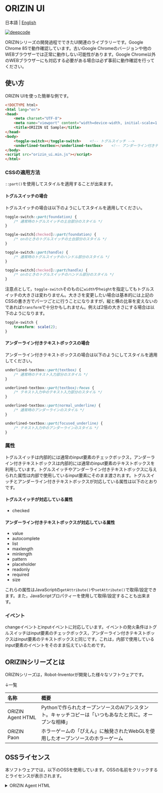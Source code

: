 # ORIZIN UI

日本語 | [English](README_en.md)

[![deepcode](https://www.deepcode.ai/api/gh/badge?key=eyJhbGciOiJIUzI1NiIsInR5cCI6IkpXVCJ9.eyJwbGF0Zm9ybTEiOiJnaCIsIm93bmVyMSI6IlJvYm90LUludmVudG9yIiwicmVwbzEiOiJPUklaSU4tVUkiLCJpbmNsdWRlTGludCI6ZmFsc2UsImF1dGhvcklkIjoxOTUwNCwiaWF0IjoxNjAxNDgwMDM3fQ.6SSplvJLANbclZT-dLtCYyz-tYTmFlI5SFwiWuC1Ykc)](https://www.deepcode.ai/app/gh/Robot-Inventor/ORIZIN-UI/_/dashboard?utm_content=gh%2FRobot-Inventor%2FORIZIN-UI)

ORIZINシリーズの開発過程でできたUI関連のライブラリーです。Google Chrome 85で動作確認しています。古いGoogle Chromeのバージョンや他のWEBブラウザーでは正常に動作しない可能性があります。Google Chrome以外のWEBブラウザーにも対応する必要がある場合は必ず事前に動作確認を行ってください。

## 使い方

ORIZIN UIを使った簡単な例です。

```html
<!DOCTYPE html>
<html lang="en">
<head>
    <meta charset="UTF-8">
    <meta name="viewport" content="width=device-width, initial-scale=1.0">
    <title>ORIZIN UI Sample</title>
</head>
<body>
    <toggle-switch></toggle-switch>    <!-- トグルスイッチ -->
    <underlined-textbox></underlined-textbox>    <!-- アンダーライン付きテキストボックス -->
</body>
<script src="orizin_ui.min.js"></script>
</html>
```

### CSSの適用方法

``::part()``を使用してスタイルを適用することが出来ます。

#### トグルスイッチの場合

トグルスイッチの場合は以下のようにしてスタイルを適用してください。

```css
toggle-switch::part(foundation) {
    /* 通常時のトグルスイッチの土台部分のスタイル */
}

toggle-switch[checked]::part(foundation) {
    /* onのときのトグルスイッチの土台部分のスタイル */
}

toggle-switch::part(handle) {
    /* 通常時のトグルスイッチのハンドル部分のスタイル */
}

toggle-switch[checked]::part(handle) {
    /* onのときのトグルスイッチのハンドル部分のスタイル */
}
```

注意点として，``toggle-switch``そのものに``width``や``height``を指定してもトグルスイッチの大きさは変わりません。大きさを変更したい場合は基本的には上記のCSSの書き方でパーツごとに行うことになりますが，縦と横の比率を変えないのであれば``transform``で十分かもしれません。例えば2倍の大きさにする場合は以下のようになります。

```css
toggle-switch {
    transform: scale(2);
}
```

#### アンダーライン付きテキストボックスの場合

アンダーライン付きテキストボックスの場合は以下のようにしてスタイルを適用してください。

```css
underlined-textbox::part(textbox) {
    /* 通常時のテキスト入力部分のスタイル */
}

underlined-textbox::part(textbox):focus {
    /* テキスト入力中のテキスト入力部分のスタイル */
}

underlined-textbox::part(normal_underline) {
    /* 通常時のアンダーラインのスタイル */
}

underlined-textbox::part(focused_underline) {
    /* テキスト入力中のアンダーラインのスタイル */
}
```

### 属性

トグルスイッチは内部的には通常のinput要素のチェックボックス，アンダーライン付きテキストボックスは内部的には通常のinput要素のテキストボックスを利用しています。トグルスイッチやアンダーライン付きテキストボックスに与えられた属性は内部で使用しているinput要素にそのまま渡されます。トグルスイッチとアンダーライン付きテキストボックスが対応している属性は以下のとおりです。

#### トグルスイッチが対応している属性

- checked

#### アンダーライン付きテキストボックスが対応している属性

- value
- autocomplete
- list
- maxlength
- minlength
- pattern
- placeholder
- readonly
- required
- size

これらの属性はJavaScriptの``getAttribute()``や``setAttribute()``で取得/設定できます。また，JavaScriptプロパティーを使用して取得/設定することも出来ます。

### イベント

changeイベントとinputイベントに対応しています。イベントの発火条件はトグルスイッチはinput要素のチェックボックス，アンダーライン付きテキストボックスはinput要素のテキストボックスと同じです。これは，内部で使用しているinput要素のイベントをそのまま伝えているためです。

## ORIZINシリーズとは

ORIZINシリーズは，Robot-Inventorが開発した様々なソフトウェアです。

↓一覧

|名称|概要|
|:--|:--|
|ORIZIN Agent HTML|Pythonで作られたオープンソースのAIアシスタント。キャッチコピーは「いつもあなたと共に。オープンな相棒」|
|ORIZIN Paon|ホラーゲームの「ぴえん」に触発されたWebGLを使用したオープンソースのホラーゲーム|

## OSSライセンス

本ソフトウェアでは，以下のOSSを使用しています。OSSの名前をクリックするとライセンスが表示されます。

<details>
    <summary>ORIZIN Agent HTML</summary>
MIT License

Copyright (c) 2019 - 2020 Robot-Inventor

Permission is hereby granted, free of charge, to any person obtaining a copy
of this software and associated documentation files (the "Software"), to deal
in the Software without restriction, including without limitation the rights
to use, copy, modify, merge, publish, distribute, sublicense, and/or sell
copies of the Software, and to permit persons to whom the Software is
furnished to do so, subject to the following conditions:

The above copyright notice and this permission notice shall be included in all
copies or substantial portions of the Software.

THE SOFTWARE IS PROVIDED "AS IS", WITHOUT WARRANTY OF ANY KIND, EXPRESS OR
IMPLIED, INCLUDING BUT NOT LIMITED TO THE WARRANTIES OF MERCHANTABILITY,
FITNESS FOR A PARTICULAR PURPOSE AND NONINFRINGEMENT. IN NO EVENT SHALL THE
AUTHORS OR COPYRIGHT HOLDERS BE LIABLE FOR ANY CLAIM, DAMAGES OR OTHER
LIABILITY, WHETHER IN AN ACTION OF CONTRACT, TORT OR OTHERWISE, ARISING FROM,
OUT OF OR IN CONNECTION WITH THE SOFTWARE OR THE USE OR OTHER DEALINGS IN THE
SOFTWARE.
</details>
